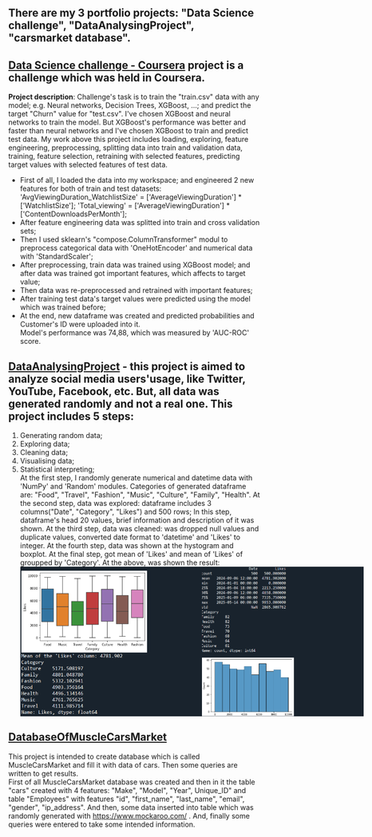   There are my 3 portfolio projects: "Data Science challenge", "DataAnalysingProject", "carsmarket database". 
  ---
  ## [Data Science challenge - Coursera](https://github.com/Firdavs222/Portfolio-projects/blob/main/Data%20Science%20challenge.py) project is a challenge which was held in Coursera.  
 **Project description**: Challenge's task is to train the "train.csv" data with any model; e.g. Neural networks, Decision Trees, XGBoost, ...;  and predict the target "Churn" value for "test.csv".  I've chosen XGBoost and neural networks to train the model. But XGBoost's performance was better and faster than neural networks and I've chosen XGBoost to train and predict test data. My work above this project includes loading, exploring, feature engineering, preprocessing, splitting data into train and validation data, training, feature selection, retraining with selected features, predicting target values with selected features of test data.  
  - First of all, I loaded the data into my workspace; and engineered 2 new features for both of train and test datasets: 'AvgViewingDuration_WatchlistSize' = ['AverageViewingDuration'] * ['WatchlistSize'];   'Total_viewing' = ['AverageViewingDuration'] * ['ContentDownloadsPerMonth'];
  - After feature engineering data was splitted into train and cross validation sets;
  - Then I used sklearn's "compose.ColumnTransformer" modul to preprocess categorical data with 'OneHotEncoder' and numerical data with 'StandardScaler';
  - After preprocessing, train data was trained using XGBoost model; and after data was trained got important features, which affects to target value;
  - Then data was re-preprocessed and retrained with important features;
  - After training test data's target values were predicted using the model which was trained before;
  - At the end, new dataframe was created and predicted probabilities and Customer's ID were uploaded into it.  
    Model's performance was 74,88, which was measured by 'AUC-ROC' score.  
## [DataAnalysingProject](https://github.com/Firdavs222/Portfolio-projects/blob/main/DataAnalysingProject.py) - this project is aimed to analyze social media users'usage, like Twitter, YouTube, Facebook, etc. But, all data was generated randomly and not a real one. This project includes 5  steps:  
1. Generating random data;
2. Exploring data;
3. Cleaning data;
4. Visualising data;
5. Statistical interpreting;  
   At the first step, I randomly generate numerical and datetime data with 'NumPy' and 'Random' modules. Categories of generated dataframe are: "Food", "Travel", "Fashion", "Music", "Culture", "Family", "Health". At the second step, data was explored: dataframe includes 3 columns("Date", "Category", "Likes") and 500 rows; In this step, dataframe's head 20 values, brief information and description of it was shown. At the third step, data was cleaned: was dropped null values and duplicate values, converted date format to 'datetime' and 'Likes' to integer. At the fourth step, data was shown at the hystogram and boxplot. At the final step, got mean of 'Likes' and mean of 'Likes' of groupped by 'Category'. At the above, was shown the result:
   <div style="display: flex; justify-content: space-between;">
   <img src="./Screenshot%202024-05-14%20152012.png" alt="Project Overview" width="auto" height="300"/>
   <img src="./Screenshot%202024-05-14%20152135.png" alt="Project Overview" width="auto" height="300"/>
   </div>
## [DatabaseOfMuscleCarsMarket](https://github.com/Firdavs222/Portfolio-projects/blob/main/carsmarket%20database.sql) 
This project is intended to create database which is called MuscleCarsMarket and fill it with data of cars. Then some queries are written to get results.  
First of all MuscleCarsMarket database was created and then in it the table "cars" created with 4 features: "Make", "Model", "Year", Unique_ID" and table "Employees" with features "id", "first_name", "last_name", "email", "gender", "ip_address". And then, some data inserted into table which was randomly generated with https://www.mockaroo.com/ . And, finally some queries were entered to take some intended information.



   
